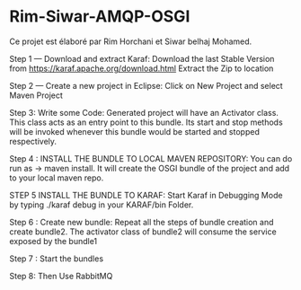 # Rim-Siwar-AMQP-OSGI
Ce projet est élaboré par Rim Horchani et Siwar belhaj Mohamed.

Step 1 — Download and extract Karaf: 
Download the last Stable Version from https://karaf.apache.org/download.html 
Extract the Zip to location 

Step 2 — Create a new project in Eclipse: 
Click on New Project and select Maven Project 

Step 3: Write some Code: 
Generated project will have an Activator class. This class acts as an entry point to this bundle. Its start and stop methods will be invoked whenever this bundle would be started and stopped respectively. 

Step 4 : INSTALL THE BUNDLE TO LOCAL MAVEN REPOSITORY: 
You can do run as → maven install. It will create the OSGI bundle of the project and add to your local maven repo.

STEP 5 INSTALL THE BUNDLE TO KARAF:
Start Karaf in Debugging Mode by typing ./karaf debug in your KARAF/bin Folder. 

Step 6 : Create new bundle:
Repeat all the steps of bundle creation and create bundle2. The activator class of bundle2 will consume the service exposed by the bundle1 

Step 7 : Start the bundles

Step 8: Then Use RabbitMQ



